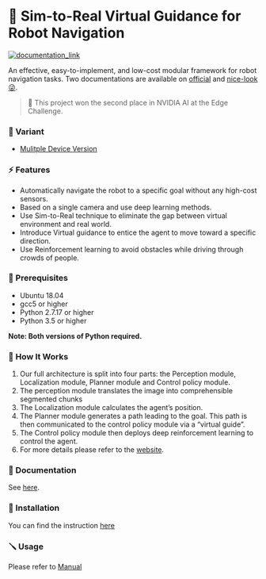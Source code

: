 # 🤖 Sim-to-Real Virtual Guidance for Robot Navigation

[![documentation_link](https://img.shields.io/badge/docs-online-brightgreen.svg)](https://kaichen1008.github.io/Sim-to-Real-Virtual-Guidance-for-Robot-Navigation/)

An effective, easy-to-implement, and low-cost modular framework for robot navigation tasks. Two documentations are available on [official](https://kaichen1008.github.io/Sim-to-Real-Virtual-Guidance-for-Robot-Navigation/) and [nice-look 😜](https://kaichen1008.github.io/Vision-Based-Autonomous-Navigation-Robot/).

> 🏅 This project won the second place in NVIDIA AI at the Edge Challenge.


### 💾 Variant
- [Mulitple Device Version](https://github.com/KaiChen1008/Vision-Based-Autonomous-Navigation-Robot)
### ⚡️ Features

- Automatically navigate the robot to a specific goal without any high-cost sensors.
- Based on a single camera and use deep learning methods.
- Use Sim-to-Real technique to eliminate the gap between virtual environment and real world.
- Introduce Virtual guidance to entice the agent to move toward a specific direction.
- Use Reinforcement learning to avoid obstacles while driving through crowds of people.

### 📎 Prerequisites

- Ubuntu 18.04
- gcc5 or higher
- Python 2.7.17 or higher
- Python 3.5 or higher

**Note: Both versions of Python required.**

### 🔧 How It Works

<!-- ![](https://i.imgur.com/fd0u5ws.png) -->

1. Our full architecture is split into four parts: the Perception module, Localization module, Planner module and Control policy module.
2.  The perception module translates the image into comprehensible segmented chunks
3. The Localization module calculates the agent’s position.
4. The Planner module generates a path leading to the goal. This path is then communicated to the control policy module via a “virtual guide”. 
5. The Control policy module then deploys deep reinforcement learning to control the agent. 
6. For more details please refer to the [website](https://www.hackster.io/do-you-wanna-build-a-snowman/sim-to-real-virtual-guidance-for-robot-navigation-71e54a).

### 📖 Documentation

See [here](https://kaichen1008.github.io/Sim-to-Real-Virtual-Guidance-for-Robot-Navigation/).

### 🔨 Installation

You can find the instruction [here](https://kaichen1008.github.io/Sim-to-Real-Virtual-Guidance-for-Robot-Navigation/installation/ros.html)

### 🪛 Usage

Please refer to [Manual](https://kaichen1008.github.io/Sim-to-Real-Virtual-Guidance-for-Robot-Navigation/usage/build_map.html)
